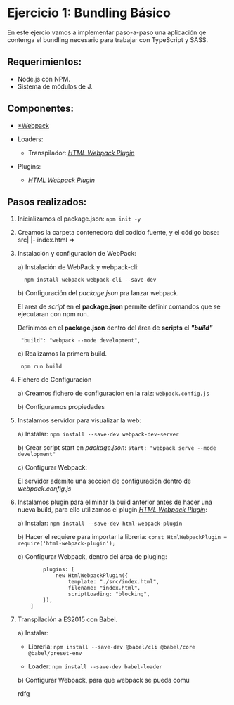 # Ejercicio 1: Bundling Básico

En este ejercio vamos a implementar paso-a-paso una aplicación qe contenga el bundling necesario para trabajar con TypeScript y SASS.

## Requerimientos:

* Node.js con NPM.
* Sistema de módulos de J.

## Componentes:
* [*Webpack](https://webpack.js.org/)

* Loaders:
    * Transpilador: [*HTML Webpack Plugin*](https://webpack.js.org/plugins/html-webpack-plugin/)

* Plugins:
    * [*HTML Webpack Plugin*](https://webpack.js.org/plugins/html-webpack-plugin/)

## Pasos realizados:

1. Inicializamos el package.json: ```npm init -y```
2. Creamos la carpeta contenedora del codido fuente, y el código base:
    src|
       |- index.html   =>

3. Instalación y configuración de WebPack:

    a) Instalación de WebPack y webpack-cli:

         npm install webpack webpack-cli --save-dev

    b) Configuración del *package.json* pra lanzar webpack.
    
    El area de *script* en el **package.json** permite definir comandos que se ejecutaran con npm run.

    Definimos en el **package.json** dentro del área de **scripts** el ***"build"*** 

        "build": "webpack --mode development", 

    c) Realizamos la primera build.

        npm run build
    
4. Fichero de Configuración

    a) Creamos fichero de configuracion en la raiz: ``` webpack.config.js ```

    b) Configuramos propiedades

5. Instalamos servidor para visualizar la web:

    a) Instalar: ``` npm install --save-dev webpack-dev-server ```

    b) Crear script start en *package.json*: ```start: "webpack serve --mode development" ```

    c) Configurar Webpack:

    El servidor ademite una seccion de configuración dentro de *webpack.config.js* 

7. Instalamos plugin para eliminar la build anterior antes de hacer una nueva build, para ello utilizamos el plugin [*HTML Webpack Plugin*](https://webpack.js.org/plugins/html-webpack-plugin/):

    a) Instalar: ``` npm install --save-dev html-webpack-plugin   ```

    b) Hacer el requiere para importar la libreria: ``` const HtmlWebpackPlugin = require('html-webpack-plugin'); ```

    c) Configurar Webpack, dentro del área de pluging:

    ```
            plugins: [
                new HtmlWebpackPlugin({
                    template: "./src/index.html",
                    filename: "index.html",
                    scriptLoading: "blocking",
            }),
        ]
    ```

8. Transpilación a ES2015 con Babel.

    a) Instalar: 

    - Libreria: ``` npm install --save-dev @babel/cli @babel/core @babel/preset-env  ```

    - Loader: ``` npm install --save-dev babel-loader ```

    b) Configurar Webpack, para que webpack se pueda comu 




   
   rdfg

    




    


